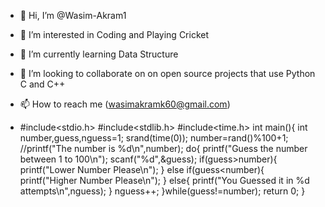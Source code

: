 - 👋 Hi, I’m @Wasim-Akram1
- 👀 I’m interested in Coding and Playing Cricket  
- 🌱 I’m currently learning Data Structure 
- 💞️ I’m looking to collaborate on on open source projects that use Python C and C++
- 📫 How to reach me (wasimakramk60@gmail.com)

- #include<stdio.h>
#include<stdlib.h>
#include<time.h>
int main(){
    int number,guess,nguess=1;
    srand(time(0));
    number=rand()%100+1;
    //printf("The number is %d\n",number);
    do{
        printf("Guess the number between 1 to 100\n");
        scanf("%d",&guess);
        if(guess>number){
            printf("Lower Number Please\n");
        }
        else if(guess<number){
            printf("Higher Number Please\n");
        }
        else{
            printf("You Guessed it in %d attempts\n",nguess);
        }
        nguess++;
    }while(guess!=number);
    return 0;
}
